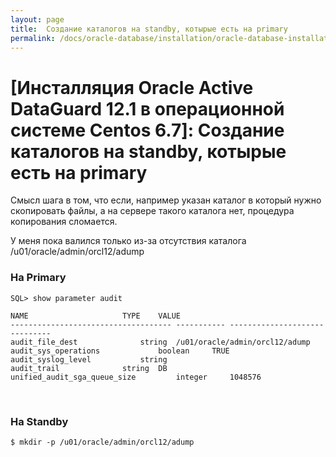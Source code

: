 ```yaml
---
layout: page
title:  Создание каталогов на standby, котырые есть на primary
permalink: /docs/oracle-database/installation/oracle-database-installation/distributed/dataguard/linux/6.7/oracle/12.1/create-foder-structure-like-on-primary/
---
```


# [Инсталляция Oracle Active DataGuard 12.1 в операционной системе Centos 6.7]: Создание каталогов на standby, котырые есть на primary


Смысл шага в том, что если, например указан каталог в который нужно скопировать файлы, а на сервере такого каталога нет, процедура копирования сломается.

У меня пока валился только из-за отсутствия каталога /u01/oracle/admin/orcl12/adump


### На Primary

	SQL> show parameter audit

	NAME				     TYPE	 VALUE
	------------------------------------ ----------- ------------------------------
	audit_file_dest 		     string	 /u01/oracle/admin/orcl12/adump
	audit_sys_operations		     boolean	 TRUE
	audit_syslog_level		     string
	audit_trail			     string	 DB
	unified_audit_sga_queue_size	     integer	 1048576


<br/>

### На Standby


	$ mkdir -p /u01/oracle/admin/orcl12/adump

